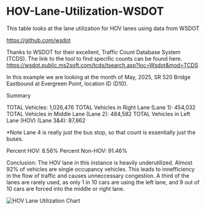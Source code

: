 # HOV-Lane-Utilization-WSDOT

This table looks at the lane utilization for HOV lanes using data from WSDOT

https://github.com/wsdot

Thanks to WSDOT for their excellent, Traffic Count Database System (TCDS). The link to the tool to find specific counts can be found here. https://wsdot.public.ms2soft.com/tcds/tsearch.asp?loc=Wsdot&mod=TCDS

In this example we are looking at the month of May, 2025, SR 520 Bridge Eastbound at Evergreen Point, location ID (D10). 

Summary

TOTAL Vehicles: 1,026,476
TOTAL Vehicles in Right Lane (Lane 1): 454,032
TOTAL Vehicles in Middle Lane (Lane 2): 484,582
TOTAL Vehicles in Left Lane (HOV) (Lane 3&4): 87,862

*Note Lane 4 is really just the bus stop, so that count is essentially just the buses. 

Percent HOV: 8.56%
Percent Non-HOV: 91.46%

Conclusion: The HOV lane in this instance is heavily underutilized. Almost 92% of vehicles are single occupancy vehicles. This leads to innefficiency in the flow of traffic and causes unneccessary congestion. A third of the lanes are rarely used, as only 1 in 10 cars are using the left lane, and 9 out of 10 cars are forced into the middle or right lane.

![HOV Lane Utilization Chart](hov_lane_chart.png)
